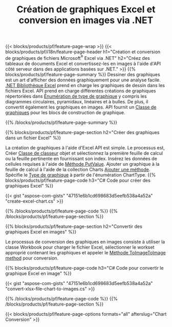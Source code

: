﻿---
title: Création de graphiques Excel et conversion en images via .NET
url: /fr/net/chart/
description: Code source C# pour dessiner et convertir un graphique ou un diagramme dans Microsoft Excel à l'aide de la bibliothèque .NET. 
---
{{< blocks/products/pf/feature-page-wrap >}}
{{< blocks/products/pf/i18n/feature-page-header h1="Création et conversion de graphiques de fichiers Microsoft<sup>&reg;</sup> Excel via .NET" h2="Créez des tableaux de documents Excel et convertissez-les en images à l\'aide d\'API côté serveur dans des applications basées sur .NET." >}}
{{% blocks/products/pf/feature-page-summary %}}
Dessiner des graphiques est un art d'afficher des données graphiquement pour une analyse facile. [.NET Bibliothèque Excel](/cells/net/) prend en charge les graphiques de dessin dans les fichiers Excel. API prend en charge différentes créations de graphiques répertoriées dans [Énumération de type de graphique](https://reference.aspose.com/cells/net/aspose.cells.charts/charttype) y compris les diagrammes circulaires, pyramidaux, linéaires et à bulles. De plus, il convertit également les graphiques en images. API fournit un [Classe de graphiques](https://reference.aspose.com/cells/net/aspose.cells.charts) pour les blocs de construction de graphique.

{{% /blocks/products/pf/feature-page-summary %}}

{{% blocks/products/pf/feature-page-section h2="Créer des graphiques dans un fichier Excel" %}}

La création de graphiques à l'aide d'Excel API est simple. Le processus est, Créer [Classe de classeur](https://reference.aspose.com/cells/net/aspose.cells/workbook) objet et sélectionnez la première feuille de calcul ou la feuille pertinente en fournissant son index. Insérez les données de cellules requises à l'aide de [Méthode PutValue](https://reference.aspose.com/cells/net/aspose.cells/cell/methods/putvalue/index). Ajouter un graphique à la feuille de calcul à l'aide de la collection Charts [Ajouter une méthode](https://reference.aspose.com/cells/net/aspose.cells.charts/chartcollection/methods/add). Spécifie le [Type de graphique](https://reference.aspose.com/cells/net/aspose.cells.charts/charttype) à partir de l'énumération ChartType.
{{% blocks/products/pf/feature-page-code h3="C# Code pour créer des graphiques Excel" %}}

{{< gist "aspose-com-gists" "47151e6b1cd698683d5eefb538a4a52a" "create-excel-chart.cs" >}}

{{% /blocks/products/pf/feature-page-code %}}
{{% /blocks/products/pf/feature-page-section %}}


{{% blocks/products/pf/feature-page-section h2="Convertir des graphiques Excel en images" %}}

Le processus de conversion des graphiques en images consiste à utiliser la classe Workbook pour charger le fichier Excel, sélectionner le workset approprié contenant les graphiques et appeler le [Méthode ToImageToImage method](https://reference.aspose.com/cells/net/aspose.cells.charts.chart/toimage/methods/7) pour conversion.

{{% blocks/products/pf/feature-page-code h3="C# Code pour convertir le graphique Excel en image" %}}

{{< gist "aspose-com-gists" "47151e6b1cd698683d5eefb538a4a52a" "convert-xlsx-file-chart-to-images.cs" >}}

{{% /blocks/products/pf/feature-page-code %}}
{{% /blocks/products/pf/feature-page-section %}}

{{< blocks/products/pf/feature-page-options formats="all" afterslug="Chart Conversion" >}}